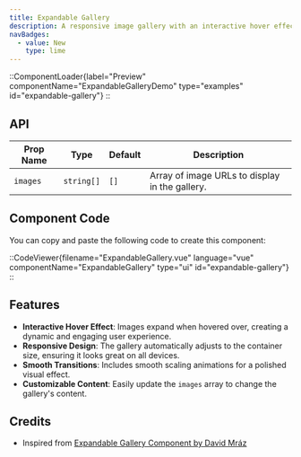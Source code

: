 ```yaml
---
title: Expandable Gallery
description: A responsive image gallery with an interactive hover effect that expands images dynamically.
navBadges:
  - value: New
    type: lime
---
```


::ComponentLoader{label="Preview" componentName="ExpandableGalleryDemo" type="examples" id="expandable-gallery"}
::

## API

| Prop Name | Type       | Default | Description                                    |
| --------- | ---------- | ------- | ---------------------------------------------- |
| `images`  | `string[]` | `[]`    | Array of image URLs to display in the gallery. |

## Component Code

You can copy and paste the following code to create this component:

::CodeViewer{filename="ExpandableGallery.vue" language="vue" componentName="ExpandableGallery" type="ui" id="expandable-gallery"}
::

## Features

- **Interactive Hover Effect**: Images expand when hovered over, creating a dynamic and engaging user experience.
- **Responsive Design**: The gallery automatically adjusts to the container size, ensuring it looks great on all devices.
- **Smooth Transitions**: Includes smooth scaling animations for a polished visual effect.
- **Customizable Content**: Easily update the `images` array to change the gallery's content.

## Credits

- Inspired from [Expandable Gallery Component by David Mráz](https://x.com/davidm_ml/status/1872319793124282653)
